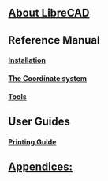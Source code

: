 ## [About LibreCAD](./About.md) ##

## Reference Manual ##

#### [Installation](./manual/reference/Install.md) ####

#### [The Coordinate system](./manual/reference/Coordinates.md) ####

#### [Tools](./manual/reference/Tools.md) ####

## User Guides ##

#### [Printing Guide](./manual/howto/PrintingGuide.md) ####

## [Appendices:](./manual/Other.md) ##
